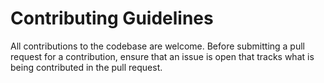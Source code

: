 # Contributing Guidelines

All contributions to the codebase are welcome.
Before submitting a pull request for a contribution, ensure that an issue is open that
tracks what is being contributed in the pull request.
